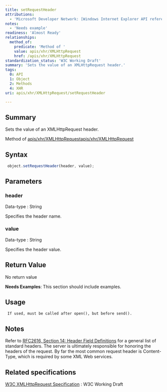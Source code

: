 ```yaml
---
title: setRequestHeader
attributions:
  - 'Microsoft Developer Network: [Windows Internet Explorer API reference Article](http://msdn.microsoft.com/en-us/library/ie/hh828809%28v=vs.85%29.aspx)'
notes:
  - 'Needs example'
readiness: 'Almost Ready'
relationships:
  method_of:
    predicate: 'Method of '
    value: apis/xhr/XMLHttpRequest
    href: /apis/xhr/XMLHttpRequest
standardization_status: 'W3C Working Draft'
summary: 'Sets the value of an XMLHttpRequest header.'
tags:
  0: API
  1: Object
  2: Methods
  4: XHR
uri: apis/xhr/XMLHttpRequest/setRequestHeader

---
```

## <span>Summary</span>

Sets the value of an XMLHttpRequest header.

Method of [apis/xhr/XMLHttpRequest](/apis/xhr/XMLHttpRequest)[apis/xhr/XMLHttpRequest](/apis/xhr/XMLHttpRequest)

## <span>Syntax</span>

``` js
 object.setRequestHeader(header, value);
```

## <span>Parameters</span>

### <span>header</span>

 Data-type
:   String

 Specifies the header name.

### <span>value</span>

 Data-type
:   String

 Specifies the header value.

## <span>Return Value</span>

No return value

**Needs Examples**: This section should include examples.

## <span>Usage</span>

     If used, must be called after open(), but before send().

## <span>Notes</span>

Refer to [RFC2616, Section 14: Header Field Definitions](http://go.microsoft.com/fwlink/p/?linkid=203727) for a general list of standard headers. The server is ultimately responsible for honoring the headers of the request. By far the most common request header is Content-Type, which is required by some XML Web services.

## <span>Related specifications</span>

[W3C XMLHttpRequest Specification](http://www.w3.org/TR/XMLHttpRequest/)
:   W3C Working Draft
